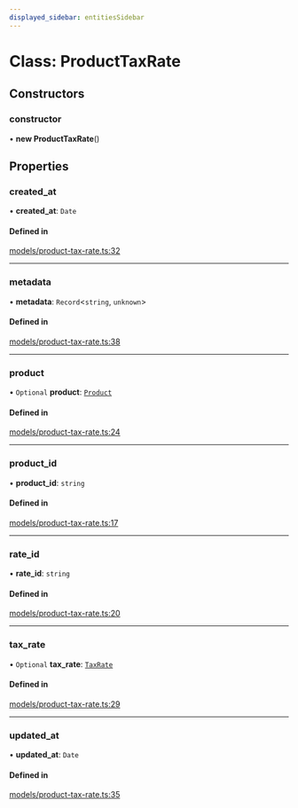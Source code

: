 ```yaml
---
displayed_sidebar: entitiesSidebar
---
```


# Class: ProductTaxRate

## Constructors

### constructor

• **new ProductTaxRate**()

## Properties

### created\_at

• **created\_at**: `Date`

#### Defined in

[models/product-tax-rate.ts:32](https://github.com/medusajs/medusa/blob/884322447/packages/medusa/src/models/product-tax-rate.ts#L32)

___

### metadata

• **metadata**: `Record`<`string`, `unknown`\>

#### Defined in

[models/product-tax-rate.ts:38](https://github.com/medusajs/medusa/blob/884322447/packages/medusa/src/models/product-tax-rate.ts#L38)

___

### product

• `Optional` **product**: [`Product`](Product.md)

#### Defined in

[models/product-tax-rate.ts:24](https://github.com/medusajs/medusa/blob/884322447/packages/medusa/src/models/product-tax-rate.ts#L24)

___

### product\_id

• **product\_id**: `string`

#### Defined in

[models/product-tax-rate.ts:17](https://github.com/medusajs/medusa/blob/884322447/packages/medusa/src/models/product-tax-rate.ts#L17)

___

### rate\_id

• **rate\_id**: `string`

#### Defined in

[models/product-tax-rate.ts:20](https://github.com/medusajs/medusa/blob/884322447/packages/medusa/src/models/product-tax-rate.ts#L20)

___

### tax\_rate

• `Optional` **tax\_rate**: [`TaxRate`](TaxRate.md)

#### Defined in

[models/product-tax-rate.ts:29](https://github.com/medusajs/medusa/blob/884322447/packages/medusa/src/models/product-tax-rate.ts#L29)

___

### updated\_at

• **updated\_at**: `Date`

#### Defined in

[models/product-tax-rate.ts:35](https://github.com/medusajs/medusa/blob/884322447/packages/medusa/src/models/product-tax-rate.ts#L35)

